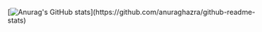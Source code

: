 [![Anurag's GitHub stats]([https://github-readme-stats.vercel.app/api?username=DarenKostov&theme=dark&theme=transparent&show_icons=true](https://github-readme-stats.vercel.app/api?username=DarenKostov&title_color=E72929&bg_color=161616&show_icons=true&icon_color=E31F1F&border_color=FF0000&text_color=C43737&ring_color=FA0505))](https://github.com/anuraghazra/github-readme-stats)

